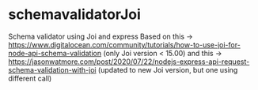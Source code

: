 # schemavalidatorJoi
Schema validator using Joi and express
Based on this -> https://www.digitalocean.com/community/tutorials/how-to-use-joi-for-node-api-schema-validation  (only Joi version < 15.00)
and this -> https://jasonwatmore.com/post/2020/07/22/nodejs-express-api-request-schema-validation-with-joi  (updated to new Joi version, but one using different call)

